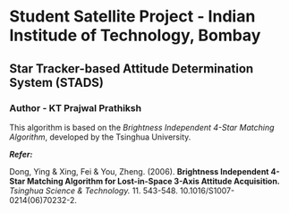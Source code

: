 # Student Satellite Project - Indian Institude of Technology, Bombay

## Star Tracker-based Attitude Determination System (STADS)

### Author - KT Prajwal Prathiksh

This algorithm is based on the *Brightness Independent 4-Star Matching Algorithm*, developed by the Tsinghua University.

***Refer:***

Dong, Ying & Xing, Fei & You, Zheng. (2006). **Brightness Independent 4-Star Matching Algorithm for Lost-in-Space 3-Axis Attitude Acquisition.** *Tsinghua Science & Technology.* 11. 543-548. 10.1016/S1007-0214(06)70232-2. 